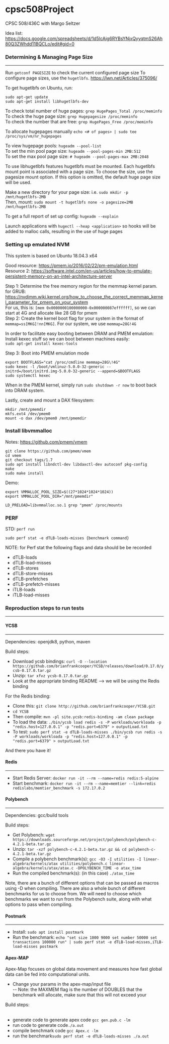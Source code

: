 # cpsc508Project
CPSC 508/436C with Margo Seltzer

Idea list: https://docs.google.com/spreadsheets/d/1d5IcAig6RYBsYNjxQyyqtmS26Ah80Q3ZWhdd11BQCLo/edit#gid=0


### Determining & Managing Page Size

---

Run ```getconf PAGESIZE``` to check the current configured page size 
To configure page sizes, use the ```hugetlbfs```. https://lwn.net/Articles/375096/

To get hugetlbfs on Ubuntu, run:

```
sudo apt-get update
sudo apt-get install libhugetlbfs-dev
```

To check total number of huge pages: ```grep HugePages_Total /proc/meminfo``` <br>
To check the huge page size: ```grep Hugepagesize /proc/meminfo``` <br>
To check the number that are free: ```grep HugePages_Free /proc/meminfo``` <br>

To allocate hugepages manually ```echo <# of pages> | sudo tee /proc/sys/vm/nr_hugepages```


To view hugepage pools: ```hugeadm --pool-list``` <br>
To set the min pool page size: ```hugeadm --pool-pages-min 2MB:512``` <br>
To set the max pool page size: ```# hugeadm --pool-pages-max 2MB:2048``` 

To use libhugetlbfs features hugetlbfs must be mounted.  Each hugetlbfs mount point is associated with a page size.  To choose the size, use the pagesize mount option.  If this option is omitted, the default huge page size will be used.

Make a new directory for your page size: i.e. ```sudo mkdir -p /mnt/hugetlbfs-2MB``` <br>
Then, mount: ```sudo mount -t hugetlbfs none -o pagesize=2MB /mnt/hugetlbfs-2MB```

To get a full report of set up config: ```hugeadm --explain```

Launch applications with ```hugectl --heap <application>``` so hooks will be added to malloc calls, resulting in the use of huge pages

### Setting up emulated NVM
This system is based on Ubuntu 18.04.3 x64

Good resource: https://pmem.io/2016/02/22/pm-emulation.html <br>
Resource 2: https://software.intel.com/en-us/articles/how-to-emulate-persistent-memory-on-an-intel-architecture-server <br>

Step 1: Determine the free memory region for the memmap kernel param. for GRUB: https://nvdimm.wiki.kernel.org/how_to_choose_the_correct_memmap_kernel_parameter_for_pmem_on_your_system <br>
For us, this is: `[mem 0x0000000100000000-0x000000087effffff]`, so we can start at 4G and allocate like 28 GB for pmem <br>
Step 2: Create the kernel boot flag for your system in the format of `memmap=ss[MKG]!nn[MKG]`. For our system, we use `memmap=28G!4G`

In order to facilitate easy booting between DRAM and PMEM emulation: <br>
Install kexec stuff so we can boot between machines easily: <br>
```sudo apt-get install kexec-tools```

Step 3: Boot into PMEM emulation mode
```
export BOOTFLAGS="cat /proc/cmdline memmap=28G\!4G"
sudo kexec -l /boot/vmlinuz-5.0.0-32-generic --initrd=/boot/initrd.img-5.0.0-32-generic --append=$BOOTFLAGS 
sudo systemctl kexec
```
When in the PMEM kernel, simply run ```sudo shutdown -r now``` to boot back into DRAM system. 

Lastly, create and mount a DAX filesystem: <br>

```
mkdir /mnt/pmemdir
mkfs.ext4 /dev/pmem0
mount -o dax /dev/pmem0 /mnt/pmemdir
```

### Install libvmmalloc
Notes: https://github.com/pmem/vmem
```
git clone https://github.com/pmem/vmem
cd vmem
git checkout tags/1.7
sudo apt install libndctl-dev libdaxctl-dev autoconf pkg-config
make
sudo make install
```

Demo:
```
export VMMALLOC_POOL_SIZE=$((27*1024*1024*1024))
export VMMALLOC_POOL_DIR="/mnt/pmemdir"

LD_PRELOAD=libvmmalloc.so.1 grep "pmem" /proc/mounts
```

### PERF

STD: ```perf run``` 

```sudo perf stat -e dTLB-loads-misses {benchmark command}```

NOTE: for Perf stat the following flags and data should be be recorded
 - dTLB-loads                                         
 - dTLB-load-misses                                   
 - dTLB-stores                                        
 - dTLB-store-misses                                  
 - dTLB-prefetches                                   
 - dTLB-prefetch-misses                              
 - iTLB-loads                                        
 - iTLB-load-misses                                  



### Reproduction steps to run tests

---


#### YCSB

---


Dependencies: openjdk8, python, maven <br>

Build steps: <br>

- Download ycsb bindings: ```curl -O --location https://github.com/brianfrankcooper/YCSB/releases/download/0.17.0/ycsb-0.17.0.tar.gz```
- Unzip: ```tar xfvz ycsb-0.17.0.tar.gz```
- Look at the appropriate binding README --> we will be using the Redis binding

For the Redis binding:

- Clone this: ```git clone http://github.com/brianfrankcooper/YCSB.git```
- ```cd YCSB```
- Then compile: ```mvn -pl site.ycsb:redis-binding -am clean package```
- To load the data: ```./bin/ycsb load redis -s -P workloads/workloada -p "redis.host=127.0.0.1" -p "redis.port=6379" > outputLoad.txt```
- To test: ```sudo perf stat -e dTLB-loads-misses ./bin/ycsb run redis -s -P workloads/workloada -p "redis.host=127.0.0.1" -p "redis.port=6379" > outputLoad.txt``` 

And there you have it!


#### Redis

---


- Start Redis Server: ```docker run -it --rm --name=redis redis:5-alpine```
- Start benchmark: ```docker run -it --rm --name=memtier --link=redis redislabs/memtier_benchmark -s 172.17.0.2```


#### Polybench

---


Dependencies: gcc/build tools <br>

Build steps: <br>

- Get Polybench: ```wget https://downloads.sourceforge.net/project/polybench/polybench-c-4.2.1-beta.tar.gz```
- Unzip: ```tar -xzf polybench-c-4.2.1-beta.tar.gz && cd polybench-c-4.2.1-beta.tar.gz```
- Compile a polybench benchmark(s): ```gcc -O3 -I utilities -I linear-algebra/kernels/atax utilities/polybench.c linear-algebra/kernels/atax/atax.c -DPOLYBENCH_TIME -o atax_time```
- Run the compiled benchmark(s): (in this case) ```./atax_time```

Note, there are a bunch of different options that can be passed as macros using -D when compiling. There are also a whole bunch of different benchmarks for us to choose from. We will need to choose which benchmarks we want to run from the Polybench suite, along with what options to pass when compiling. 


#### Postmark

---

- Install: ```sudo apt install postmark```
- Run the benchmark: ```echo "set size 1000 9000
set number 50000
set transactions 100000
run" | sudo perf stat -e dTLB-load-misses,iTLB-load-misses postmark```



#### Apex-MAP
Apex-Map focuses on global data movement and measures how fast global data can be fed into computational units.

- Change your params in the apex-map/input file <br> 
-- Note: the MAXMEM flag is the number of DOUBLES that the benchmark will allocate, make sure that this will not exceed your <br>

Build steps: <br> <br>

- generate code to generate apex code ```gcc gen.pub.c -lm ``` <br>
- run code to generate code```./a.out``` <br>
- compile benchmark code ```gcc Apex.c -lm``` <br>
- run the benchmark```sudo perf stat -e dTLB-loads-misses ./a.out ``` <br>
 

